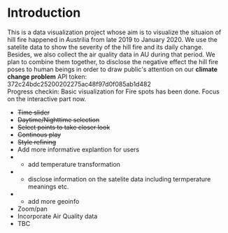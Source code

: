 # Introduction
This is a data visualization project whose aim is to visualize the situaion of hill fire happened in Austrilia from late 2019 to January 2020. We use the satelite data to show the severity of the hill fire and its daily change. Besides, we also collect the air quality data in AU during that period. We plan to combine them together, to disclose the negative effect the hill fire poses to human beings in order to draw public's attention on our <strong>climate change problem</strong>
API token: 372c24bdc25200202275ac48f97d0f085ab1d482<br>
Progress checkin:
Basic visualization for Fire spots has been done. Focus on the interactive part now. <br>
- <s>Time slider</s>
- <s>Daytime/Nighttime selection</s>
- <s>Select points to take closer look</s>
- <s>Continous play</s>
- <s>Style refining</s>
- Add more informative explantion for users
- - add temperature transformation
- - disclose information on the satelite data including termperature meanings etc.
- - add more geoinfo
- Zoom/pan
- Incorporate Air Quality data
- TBC

